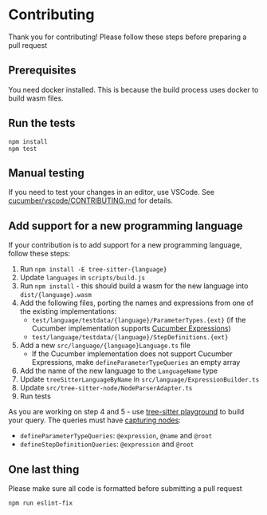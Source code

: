 # Contributing

Thank you for contributing! Please follow these steps before preparing a pull request

## Prerequisites

You need docker installed. This is because the build process uses docker to build wasm files.

## Run the tests

    npm install
    npm test

## Manual testing

If you need to test your changes in an editor, use VSCode.
See [cucumber/vscode/CONTRIBUTING.md](https://github.com/cucumber/vscode/blob/main/CONTRIBUTING.md) for details.

## Add support for a new programming language

If your contribution is to add support for a new programming language, follow these steps:

1. Run `npm install -E tree-sitter-{language}`
2. Update `languages` in `scripts/build.js`
3. Run `npm install` - this should build a wasm for the new language into `dist/{language}.wasm`
4. Add the following files, porting the names and expressions from one of the existing implementations:
   - `test/language/testdata/{language}/ParameterTypes.{ext}` (if the Cucumber implementation supports [Cucumber Expressions](https://github.com/cucumber/cucumber-expressions#readme))
   - `test/language/testdata/{language}/StepDefinitions.{ext}`
5. Add a new `src/language/{language}Language.ts` file
   - If the Cucumber implementation does not support Cucumber Expressions, make `defineParameterTypeQueries` an empty array
6. Add the name of the new language to the `LanguageName` type
7. Update `treeSitterLanguageByName` in `src/language/ExpressionBuilder.ts`
8. Update `src/tree-sitter-node/NodeParserAdapter.ts`
9. Run tests

As you are working on step 4 and 5 - use [tree-sitter playground](https://tree-sitter.github.io/tree-sitter/playground)
to build your query. The queries must have [capturing nodes](https://tree-sitter.github.io/tree-sitter/using-parsers#query-syntax):

- `defineParameterTypeQueries`: `@expression`, `@name` and `@root`
- `defineStepDefinitionQueries`: `@expression` and `@root`

## One last thing

Please make sure all code is formatted before submitting a pull request

    npm run eslint-fix
